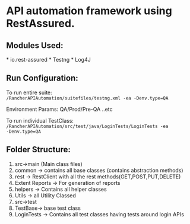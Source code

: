 <h1>API automation framework using RestAssured.</h1>

<h2>Modules Used:</h2>
* io.rest-assured 
* Testng
* Log4J

<h2>Run Configuration:</h2>
To run entire suite:
<code>
<PATH>/RancherAPIAutomation/suitefiles/testng.xml -ea -Denv.type=QA
</code>

Environment Params: QA/Prod/Pre-QA ..etc

To run individual TestClass:
<code>
<PATH>/RancherAPIAutomation/src/test/java/LoginTests/LoginTests -ea -Denv.type=QA
</code>
<h2>Folder Structure:</h2>
<ol>
<li>src->main (Main class files)</li>

<li>common -> contains all base classes (contains abstraction methods)</li>
<li>rest -> RestClient with all the rest methods(GET,POST,PUT,DELETE)</li>
<li>Extent Reports -> For generation of reports</li>
<li>helpers -> Contains all  helper classes</li>
<li>Utils -> all Utility Classed</li>
<li>src->test</li>
<li>TestBase-> base test class</li>
<li>LoginTests -> Contains all test classes having tests around login APIs</li>
</ol>

